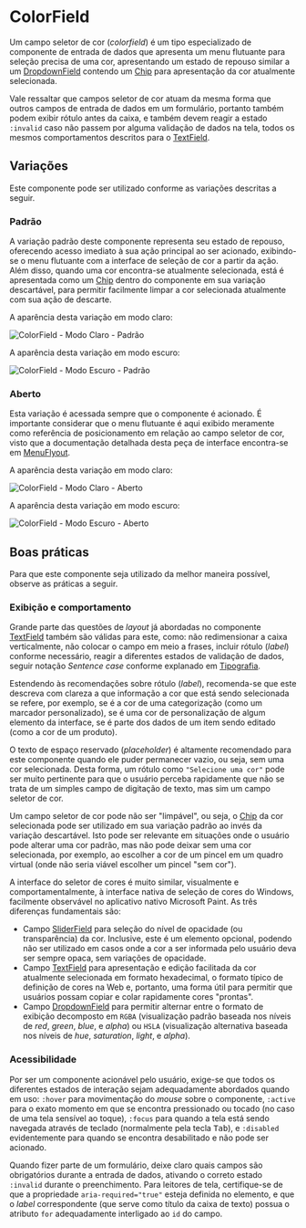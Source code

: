 # ColorField

Um campo seletor de cor (_colorfield_) é um tipo especializado de componente de entrada de dados que apresenta um menu flutuante para seleção precisa de uma cor, apresentando um estado de repouso similar a um [DropdownField](./dropdown-field.md) contendo um [Chip](./chip.md) para apresentação da cor atualmente selecionada.

Vale ressaltar que campos seletor de cor atuam da mesma forma que outros campos de entrada de dados em um formulário, portanto também podem exibir rótulo antes da caixa, e também devem reagir a estado `:invalid` caso não passem por alguma validação de dados na tela, todos os mesmos comportamentos descritos para o [TextField](./text-field.md).

## Variações

Este componente pode ser utilizado conforme as variações descritas a seguir.

### Padrão

A variação padrão deste componente representa seu estado de repouso, oferecendo acesso imediato à sua ação principal ao ser acionado, exibindo-se o menu flutuante com a interface de seleção de cor a partir da ação. Além disso, quando uma cor encontra-se atualmente selecionada, está é apresentada como um [Chip](./chip.md) dentro do componente em sua variação descartável, para permitir facilmente limpar a cor selecionada atualmente com sua ação de descarte.

A aparência desta variação em modo claro:

![ColorField - Modo Claro - Padrão](~@source/assets/images/component-colorfield-light-closed.png)

A aparência desta variação em modo escuro:

![ColorField - Modo Escuro - Padrão](~@source/assets/images/component-colorfield-dark-closed.png)

### Aberto

Esta variação é acessada sempre que o componente é acionado. É importante considerar que o menu flutuante é aqui exibido meramente como referência de posicionamento em relação ao campo seletor de cor, visto que a documentação detalhada desta peça de interface encontra-se em [MenuFlyout](./menu-flyout.md).

A aparência desta variação em modo claro:

![ColorField - Modo Claro - Aberto](~@source/assets/images/component-colorfield-light-open.png)

A aparência desta variação em modo escuro:

![ColorField - Modo Escuro - Aberto](~@source/assets/images/component-colorfield-dark-open.png)

## Boas práticas

Para que este componente seja utilizado da melhor maneira possível, observe as práticas a seguir.

### Exibição e comportamento

Grande parte das questões de _layout_ já abordadas no componente [TextField](./text-field.md) também são válidas para este, como: não redimensionar a caixa verticalmente, não colocar o campo em meio a frases, incluir rótulo (_label_) conforme necessário, reagir a diferentes estados de validação de dados, seguir notação _Sentence case_ conforme explanado em [Tipografia](../guia-visual/tipografia.md#regras-de-formatação).

Estendendo às recomendações sobre rótulo (_label_), recomenda-se que este descreva com clareza a que informação a cor que está sendo selecionada se refere, por exemplo, se é a cor de uma categorização (como um marcador personalizado), se é uma cor de personalização de algum elemento da interface, se é parte dos dados de um item sendo editado (como a cor de um produto).

O texto de espaço reservado (_placeholder_) é altamente recomendado para este componente quando ele puder permanecer vazio, ou seja, sem uma cor selecionada. Desta forma, um rótulo como `"Selecione uma cor"` pode ser muito pertinente para que o usuário perceba rapidamente que não se trata de um simples campo de digitação de texto, mas sim um campo seletor de cor.

Um campo seletor de cor pode não ser "limpável", ou seja, o [Chip](./chip.md) da cor selecionada pode ser utilizado em sua variação padrão ao invés da variação descartável. Isto pode ser relevante em situações onde o usuário pode alterar uma cor padrão, mas não pode deixar sem uma cor selecionada, por exemplo, ao escolher a cor de um pincel em um quadro virtual (onde não seria viável escolher um pincel "sem cor").

A interface do seletor de cores é muito similar, visualmente e comportamentalmente, à interface nativa de seleção de cores do Windows, facilmente observável no aplicativo nativo Microsoft Paint. As três diferenças fundamentais são:
- Campo [SliderField](./slider-field.md) para seleção do nível de opacidade (ou transparência) da cor. Inclusive, este é um elemento opcional, podendo não ser utilizado em casos onde a cor a ser informada pelo usuário deva ser sempre opaca, sem variações de opacidade.
- Campo [TextField](./text-field.md) para apresentação e edição facilitada da cor atualmente selecionada em formato hexadecimal, o formato típico de definição de cores na Web e, portanto, uma forma útil para permitir que usuários possam copiar e colar rapidamente cores "prontas".
- Campo [DropdownField](./dropdown-field.md) para permitir alternar entre o formato de exibição decomposto em `RGBA` (visualização padrão baseada nos níveis de _red_, _green_, _blue_, e _alpha_) ou `HSLA` (visualização alternativa baseada nos níveis de _hue_, _saturation_, _light_, e _alpha_).

### Acessibilidade

Por ser um componente acionável pelo usuário, exige-se que todos os diferentes estados de interação sejam adequadamente abordados quando em uso: `:hover` para movimentação do _mouse_ sobre o componente, `:active` para o exato momento em que se encontra pressionado ou tocado (no caso de uma tela sensível ao toque), `:focus` para quando a tela está sendo navegada através de teclado (normalmente pela tecla <kbd>Tab</kbd>), e `:disabled` evidentemente para quando se encontra desabilitado e não pode ser acionado.

Quando fizer parte de um formulário, deixe claro quais campos são obrigatórios durante a entrada de dados, ativando o correto estado `:invalid` durante o preenchimento. Para leitores de tela, certifique-se de que a propriedade `aria-required="true"` esteja definida no elemento, e que o _label_ correspondente (que serve como título da caixa de texto) possua o atributo `for` adequadamente interligado ao `id` do campo.
